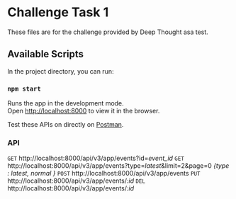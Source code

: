 # Challenge Task 1
 
 These files are for the challenge provided by Deep Thought asa test.
 
 ## Available Scripts

 In the project directory, you can run:

 ### `npm start`
 
 Runs the app in the development mode.\
 Open [http://localhost:8000](http://localhost:8000) to view it in the browser.

 Test these APIs on directly on [Postman](https://www.getpostman.com/collections/1f4f10f2ef2cd136b505).
 
 ### API
 
 `GET`  http://localhost:8000/api/v3/app/events?id=*event_id*
 `GET`  http://localhost:8000/api/v3/app/events?type=*latest*&limit=2&page=0 _{type : latest, normal }_
 `POST` http://localhost:8000/api/v3/app/events
 `PUT`  http://localhost:8000/api/v3/app/events/*:id*
 `DEL`  http://localhost:8000/api/v3/app/events/*:id*
